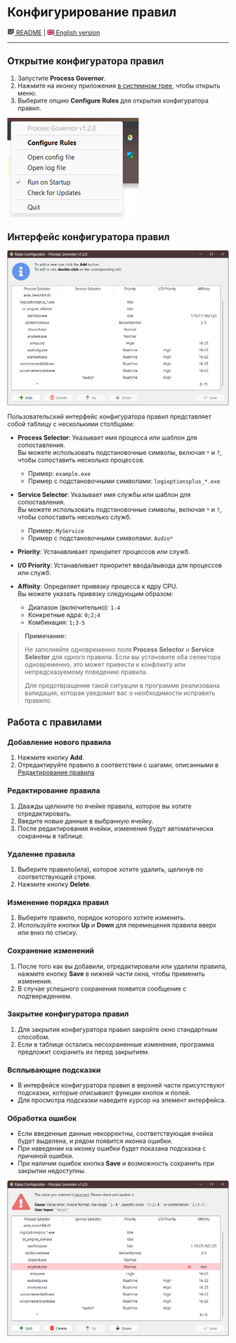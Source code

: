 # Конфигурирование правил

[![README](icons/readme.png) README](README.ru.md) | [![EN](icons/gb.png) English version](ui_rule_configurator.md)

---

## Открытие конфигуратора правил

1. Запустите **Process Governor**.
2. Нажмите на иконку приложения <u>в системном трее</u>, чтобы открыть меню.
3. Выберите опцию **Configure Rules** для открытия конфигуратора правил.

![tray_menu_screenshot.png](images/tray_menu_screenshot.png)

## Интерфейс конфигуратора правил

![rule_configurator_screenshot.png](images/rule_configurator_screenshot.png)

Пользовательский интерфейс конфигуратора правил представляет собой таблицу с несколькими столбцами:

- **Process Selector**: Указывает имя процесса или шаблон для сопоставления.  
  Вы можете использовать подстановочные символы, включая `*` и `?`, чтобы сопоставить несколько процессов.
    - Пример: `example.exe`
    - Пример с подстановочными символами: `logioptionsplus_*.exe`


- **Service Selector**: Указывает имя службы или шаблон для сопоставления.  
  Вы можете использовать подстановочные символы, включая `*` и `?`, чтобы сопоставить несколько служб.
    - Пример: `MyService`
    - Пример с подстановочными символами: `Audio*`


- **Priority**: Устанавливает приоритет процессов или служб.
- **I/O Priority**: Устанавливает приоритет ввода/вывода для процессов или служб.
- **Affinity**: Определяет привязку процесса к ядру CPU.  
  Вы можете указать привязку следующим образом:
    - Диапазон (включительно): `1-4`
    - Конкретные ядра: `0;2;4`
    - Комбинация: `1;3-5`

> **Примечание:**
>
> Не заполняйте одновременно поля **Process Selector** и **Service Selector** для одного правила.
> Если вы установите оба селектора одновременно, это может привести к конфликту или непредсказуемому поведению правила.
>
> Для предотвращения такой ситуации в программе реализована валидация, которая уведомит вас о необходимости исправить
> правило.

## Работа с правилами

### Добавление нового правила

1. Нажмите кнопку **Add**.
2. Отредактируйте правило в соответствии с шагами, описанными в [Редактирование правила](#редактирование-правила)

### Редактирование правила

1. Дважды щелкните по ячейке правила, которое вы хотите отредактировать.
2. Введите новые данные в выбранную ячейку.
3. После редактирования ячейки, изменения будут автоматически сохранены в таблице.

### Удаление правила

1. Выберите правило(ила), которое хотите удалить, щелкнув по соответствующей строке.
2. Нажмите кнопку **Delete**.

### Изменение порядка правил

1. Выберите правило, порядок которого хотите изменить.
2. Используйте кнопки **Up** и **Down** для перемещения правила вверх или вниз по списку.

### Сохранение изменений

1. После того как вы добавили, отредактировали или удалили правила, нажмите кнопку **Save** в нижней части окна, чтобы
   применить изменения.
2. В случае успешного сохранения появится сообщение с подтверждением.

### Закрытие конфигуратора правил

1. Для закрытия конфигуратора правил закройте окно стандартным способом.
2. Если в таблице остались несохраненные изменения, программа предложит сохранить их перед закрытием.

### Всплывающие подсказки

- В интерфейсе конфигуратора правил в верхней части присутствуют подсказки, которые описывают функции кнопок и полей.
- Для просмотра подсказки наведите курсор на элемент интерфейса.

### Обработка ошибок

- Если введенные данные некорректны, соответствующая ячейка будет выделена, и рядом появится иконка ошибки.
- При наведении на иконку ошибки будет показана подсказка с причиной ошибки.
- При наличии ошибок кнопка **Save** и возможность сохранить при закрытии недоступны.

![rule_configurator_with_error_screenshot.png](images/rule_configurator_with_error_screenshot.png)